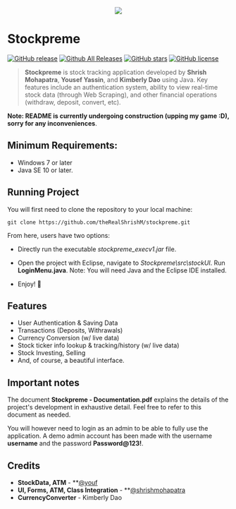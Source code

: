 <span title="SudTacOku Game Page Screenshot">
 <p align="center">
  <img src="https://github.com/theRealShrishM/stockpreme/blob/master/src/img/stockpreme-login.jpg">
 </p>
</span>

# Stockpreme
[![GitHub release](https://img.shields.io/github/v/release/Yyassin/Stockpreme.svg?colorB=97CA00?label=version)](https://github.com/Yyassin/Stockpreme/releases/latest) [![Github All Releases](https://img.shields.io/github/downloads/Yyassin/Stockpreme/total.svg?colorB=97CA00)](https://github.com/Yyassin/SudTacOku/releases) [![GitHub stars](https://img.shields.io/github/stars/Yyassin/Stockpreme.svg?colorB=007EC6)](https://github.com/Yyassin/Stockpreme/stargazers)  [![GitHub license](https://img.shields.io/badge/license-MIT-blue.svg)](https://raw.githubusercontent.com/Yyassin/Stockpreme/master/LICENSE)

> **Stockpreme** is stock tracking application developed by **Shrish Mohapatra**, **Yousef Yassin**, and **Kimberly Dao** using Java. Key features include an authentication system, ability to view real-time stock data (through Web Scraping), and other financial operations (withdraw, deposit, convert, etc).

**Note: README is currently undergoing construction (upping my game :D), sorry for any inconveniences**.

<!--- Supports all major media players, including full **Spotify**, **Google Play Music Desktop Player** and **Chrome/Firefox webplayer** support (thanks to **[@tjhrulz](https://github.com/tjhrulz)** and **[@khanhas](https://github.com/khanhas)**)  for the amazing plugins used in this skin). --->

## Minimum Requirements:
 - Windows 7 or later
 - Java SE 10 or later.
 
## Running Project
You will first need to clone the repository to your local machine:
```
git clone https://github.com/theRealShrishM/stockpreme.git
```
From here, users have two options:

* Directly run the executable *stockpreme_execv1.jar* file.

* Open the project with Eclipse, navigate to *Stockpreme\src\stockUI*.
  Run **LoginMenu.java**.
  Note: You will need Java and the Eclipse IDE installed.
  
 * Enjoy! 🎉

## Features
- User Authentication & Saving Data
- Transactions (Deposits, Withrawals)
- Currency Conversion (w/ live data)
- Stock ticker info lookup & tracking/history (w/ live data)
- Stock Investing, Selling
- And, of course, a beautiful interface.

## Important notes
The document **Stockpreme - Documentation.pdf** explains the details of the project's development in exhaustive detail. Feel free to refer to this document as needed.

You will however need to login as an admin to be able to fully use the application. A demo admin account has been made with the username **username** and the password **Password@123!**.


## Credits

- **StockData, ATM** - **[@youf](https://github.com/Yyassin) 
- **UI, Forms, ATM, Class Integration** - **[@shrishmohapatra](https://github.com/shrish-mohapatra)
- **CurrencyConverter** - Kimberly Dao
